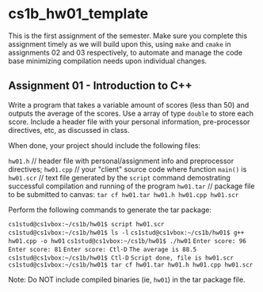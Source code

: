 # cs1b_hw01_template

This is the first assignment of the semester.  Make sure you complete this assignment timely as we will build upon this, using `make` and `cmake` in assignments 02 and 03 respectively, to automate and manage the code base minimizing compilation needs upon individual changes. 

## Assignment 01 - Introduction to C++

Write a program that takes a variable amount of scores (less than 50) and outputs the average of the scores.  Use a array of type `double` to store each score. Include a header file with your personal information, pre-processor directives, etc, as discussed in class.

When done, your project should include the following files:

`hw01.h` // header file with personal/assignment info and preprocessor directives;
`hw01.cpp` // your "client" source code where function `main()` is
`hw01.scr` // text file generated by the `script` command demostrating successful compilation and running of the program
`hw01.tar` // package file to be submitted to canvas: `tar cf hw01.tar hw01.h hw01.cpp hw01.scr`

Perform the following commands to generate the tar package:

`cs1stud@cs1vbox:~/cs1b/hw01$ script hw01.scr`
`cs1stud@cs1vbox:~/cs1b/hw01$ ls -l`
`cs1stud@cs1vbox:~/cs1b/hw01$ g++ hw01.cpp -o hw01`
`cs1stud@cs1vbox:~/cs1b/hw01$ ./hw01`
`Enter score: 96`
`Enter score: 81`
`Enter score: Ctl-D`
`The average is 88.5`
`cs1stud@cs1vbox:~/cs1b/hw01$ Ctl-D`
`Script done, file is hw01.scr`
`cs1stud@cs1vbox:~/cs1b/hw01$ tar cf hw01.tar hw01.h hw01.cpp hw01.scr`

Note: Do NOT include compiled binaries (ie, `hw01`) in the tar package file.


